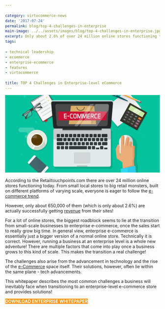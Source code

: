 ```yaml
---

category: virtocommerce-news
date: '2017-07-24'
permalink: blog/top-4-challenges-in-enterprise
main-image: ../../assets/images/blog/top-4-challenges-in-enterprise.jpg
excerpt: Only about 2.6% of over 24 million online stores functioning today are actually successfully getting revenue from their sites. This whitepaper describes the most common challenges a business will inevitably face when transitioning to an enterprise-level e-commerce store and provides solutions.
tags:

- technical leadership
- ecommerce
- enterprise-ecommerce
- features
- virtocommerce

title: TOP 4 Challenges in Enterprise-level eCommerce
---
```


<img src='../../assets/images/blog/top-4-challenges-in-enterprise.jpg'>

According to the Retailtouchpoints.com there are over 24 million online stores functioning today. From small local stores to big retail monsters, built on different platforms of varying scale, everyone is eager to follow the <a href="{{ 'https://virtocommerce.com/product-information-management-software' | absolute_url }}">e-commerce trend</a>. 

However, only about 650,000 of them (which is only about 2.6%) are actually successfully getting <a href="{{ 'https://virtocommerce.com/blog/4-ways-to-increase-revenue-through-on-site-search' | absolute_url }}">revenue</a> from their sites!

For a lot of online stores, the biggest roadblock seems to lie at the transition from small-scale businesses to enterprise e-commerce, once the sales start to really grow big time. In general view, enterprise e-commerce is essentially just a bigger version of a normal online store. Technically it is correct. However, running a business at an enterprise level is a whole new adventure! There are multiple factors that come into play once a business grows to this kind of scale. This makes the transition a real challenge! 

The challenges also arise from the advancement in technology and the rise of the <a href="{{ 'https://virtocommerce.com/b2b-ecommerce-platform' | absolute_url }}">e-Commerce</a> space itself. Their solutions, however, often lie within the same plane - tech advancements.

This whitepaper describes the most common challenges a business will inevitably face when transitioning to an enterprise-level e-commerce store and provides solutions!
<style>
    .button
    {
        border-width: 2px;
        font-weight: bold;
        text-transform: uppercase;
    }
        .button::after
        {
            height: 42px;
        }
        .blog-buttons.button.fill
        {
            background: #f89406;
            border-color: #f89406;
            color: #fff;
            text-decoration: none;
        }
        .blog-buttons.button.fill:hover
        {
            color: #f89406;
        }

</style>
<div class="section-actions">
    <a class="blog-buttons button fill" href="https://virtocommerce.com/download-enterprise-whitepaper" target="_blank">Download enterprise whitepaper</a>
</div>
